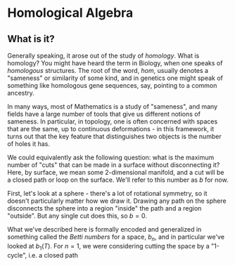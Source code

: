 # Homological Algebra



## What is it?

Generally speaking, it arose out of the study of *homology*. What is homology? You might have heard the term in Biology, when one speaks of *homologous* structures. The root of the word, *hom*, usually denotes a "sameness" or similarity of some kind, and in genetics one might speak of something like homologous gene sequences, say, pointing to a common ancestry.

In many ways, most of Mathematics is a study of "sameness", and many fields have a large number of tools that give us different notions of sameness. In particular, in topology, one is often concerned with spaces that are the same, up to continuous deformations - in this framework, it turns out that the key feature that distinguishes two objects is the number of holes it has. 

We could equivalently ask the following question: what is the maximum number of "cuts" that can be made in a surface without disconnecting it? Here, by surface, we mean some 2-dimensional manifold, and a cut will be a closed path or loop on the surface. We'll refer to this number as $b$ for now.

First, let's look at a sphere - there's a lot of rotational symmetry, so it doesn't particularly matter how we draw it. Drawing any path on the sphere disconnects the sphere into a region "inside" the path and a region "outside". But any single cut does this, so $b=0$.

What we've described here is formally encoded and generalized in something called the *Betti numbers* for a space, $b_n$, and in particular we've looked at $b_1(T)$. For $n=1$, we were considering cutting the space by a "1-cycle", i.e. a closed path 
